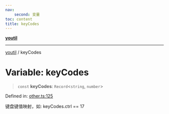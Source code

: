 ```yaml
---
nav:
    second: 变量
toc: content
title: keyCodes
---
```

[**youtil**](../README.md)

***

[youtil](../globals.md) / keyCodes

# Variable: keyCodes

> `const` **keyCodes**: `Record`\<`string`, `number`\>

Defined in: [other.ts:125](https://github.com/sxei/youtil/blob/504e940dd531066db1982fbf39deebbbf978dd5a/src/other.ts#L125)

键盘键值映射，如: keyCodes.ctrl == 17
